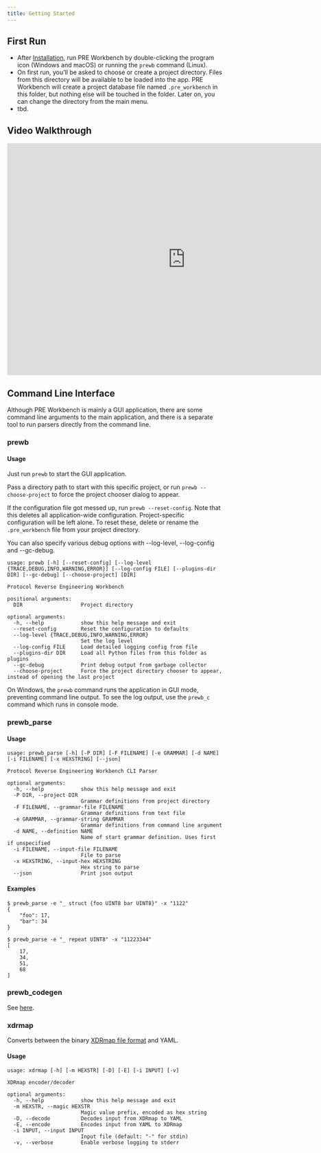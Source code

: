 ```yaml
---
title: Getting Started
---
```


## First Run

* After [Installation](install.md), run PRE Workbench by double-clicking the program icon (Windows and macOS) or running the `prewb` command (Linux).
* On first run, you'll be asked to choose or create a project directory. Files from this directory will be available to be loaded into the app. PRE Workbench will create a project database file named `.pre_workbench` in this folder, but nothing else will be touched in the folder. Later on, you can change the directory from the main menu.
* tbd.


## Video Walkthrough

<iframe width="830" height="540" src="https://www.youtube.com/embed/U3op5UreV1Q" title="YouTube video player" frameborder="0" allow="accelerometer; autoplay; clipboard-write; encrypted-media; gyroscope; picture-in-picture" allowfullscreen></iframe>


## Command Line Interface

Although PRE Workbench is mainly a GUI application, there are some command line arguments to
the main application, and there is a separate tool to run parsers directly from the command
line.

### prewb

#### Usage
Just run `prewb` to start the GUI application.

Pass a directory path to start with this specific project, or run `prewb --choose-project`
to force the project chooser dialog to appear.

If the configuration file got messed up, run `prewb --reset-config`. Note that this deletes
all application-wide configuration. Project-specific configuration will be left alone.
To reset these, delete or rename the `.pre_workbench` file from your project directory.

You can also specify various debug options with --log-level, --log-config and --gc-debug.

```
usage: prewb [-h] [--reset-config] [--log-level {TRACE,DEBUG,INFO,WARNING,ERROR}] [--log-config FILE] [--plugins-dir DIR] [--gc-debug] [--choose-project] [DIR]

Protocol Reverse Engineering Workbench

positional arguments:
  DIR                   Project directory

optional arguments:
  -h, --help            show this help message and exit
  --reset-config        Reset the configuration to defaults
  --log-level {TRACE,DEBUG,INFO,WARNING,ERROR}
                        Set the log level
  --log-config FILE     Load detailed logging config from file
  --plugins-dir DIR     Load all Python files from this folder as plugins
  --gc-debug            Print debug output from garbage collector
  --choose-project      Force the project directory chooser to appear, instead of opening the last project
```

On Windows, the `prewb` command runs the application in GUI mode, preventing command line output. To see the log output,
use the `prewb_c` command which runs in console mode.

### prewb_parse

#### Usage
```
usage: prewb_parse [-h] [-P DIR] [-F FILENAME] [-e GRAMMAR] [-d NAME] [-i FILENAME] [-x HEXSTRING] [--json]

Protocol Reverse Engineering Workbench CLI Parser

optional arguments:
  -h, --help            show this help message and exit
  -P DIR, --project DIR
                        Grammar definitions from project directory
  -F FILENAME, --grammar-file FILENAME
                        Grammar definitions from text file
  -e GRAMMAR, --grammar-string GRAMMAR
                        Grammar definitions from command line argument
  -d NAME, --definition NAME
                        Name of start grammar definition. Uses first if unspecified
  -i FILENAME, --input-file FILENAME
                        File to parse
  -x HEXSTRING, --input-hex HEXSTRING
                        Hex string to parse
  --json                Print json output
```

#### Examples
```
$ prewb_parse -e "_ struct {foo UINT8 bar UINT8}" -x "1122"
{
    "foo": 17,
    "bar": 34
}

$ prewb_parse -e "_ repeat UINT8" -x "11223344"
[
    17,
    34,
    51,
    68
]
```


### prewb_codegen

See [here](code-generation.md#usage).

### xdrmap

Converts between the binary [XDRmap file format](internals.md#xdrmap) and YAML.

#### Usage
```
usage: xdrmap [-h] [-m HEXSTR] [-D] [-E] [-i INPUT] [-v]

XDRmap encoder/decoder

optional arguments:
  -h, --help            show this help message and exit
  -m HEXSTR, --magic HEXSTR
                        Magic value prefix, encoded as hex string
  -D, --decode          Decodes input from XDRmap to YAML
  -E, --encode          Encodes input from YAML to XDRmap
  -i INPUT, --input INPUT
                        Input file (default: "-" for stdin)
  -v, --verbose         Enable verbose logging to stderr
```

